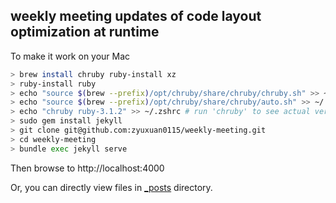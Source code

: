 ## weekly meeting updates of code layout optimization at runtime
To make it work on your Mac
```bash
> brew install chruby ruby-install xz
> ruby-install ruby
> echo "source $(brew --prefix)/opt/chruby/share/chruby/chruby.sh" >> ~/.zshrc
> echo "source $(brew --prefix)/opt/chruby/share/chruby/auto.sh" >> ~/.zshrc
> echo "chruby ruby-3.1.2" >> ~/.zshrc # run 'chruby' to see actual version
> sudo gem install jekyll
> git clone git@github.com:zyuxuan0115/weekly-meeting.git
> cd weekly-meeting
> bundle exec jekyll serve
```
Then browse to http://localhost:4000

Or, you can directly view files in [_posts](https://github.com/zyuxuan0115/weekly-meeting/tree/main/_posts) directory.
